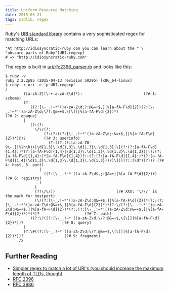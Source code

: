 ```yaml
---
title: Uniform Resource Matching
date: 2015-05-21
tags: stdlib, regex
---
```


Ruby's [URI standard library](http://ruby-doc.org/stdlib-2.2.2/libdoc/uri/rdoc/URI.html) contains a very sophisticated regex for matching URLs:

    "At http://idiosyncratic-ruby.com you can learn about the " \
    "obscure parts of Ruby"[URI.regexp]
    # => "http://idiosyncratic-ruby.com"

The regex is built in [uri/rfc2396_parser.rb](https://github.com/ruby/ruby/blob/trunk/lib/uri/rfc2396_parser.rb) and looks like this:

    $ ruby -v
    ruby 2.2.2p95 (2015-04-13 revision 50295) [x86_64-linux]
    $ ruby -r uri -e 'p URI.regexp'
    /
            ([a-zA-Z][\-+.a-zA-Z\d]*):                           (?# 1: scheme)
            (?:
               ((?:[\-_.!~*'()a-zA-Z\d;?:@&=+$,]|%[a-fA-F\d]{2})(?:[\-_.!~*'()a-zA-Z\d;\/?:@&=+$,\[\]]|%[a-fA-F\d]{2})*)                    (?# 2: opaque)
            |
               (?:(?:
                 \/\/(?:
                     (?:(?:((?:[\-_.!~*'()a-zA-Z\d;:&=+$,]|%[a-fA-F\d]{2})*)@)?        (?# 3: userinfo)
                       (?:((?:(?:[a-zA-Z0-9\-.]|%\h\h)+|\d{1,3}\.\d{1,3}\.\d{1,3}\.\d{1,3}|\[(?:(?:[a-fA-F\d]{1,4}:)*(?:[a-fA-F\d]{1,4}|\d{1,3}\.\d{1,3}\.\d{1,3}\.\d{1,3})|(?:(?:[a-fA-F\d]{1,4}:)*[a-fA-F\d]{1,4})?::(?:(?:[a-fA-F\d]{1,4}:)*(?:[a-fA-F\d]{1,4}|\d{1,3}\.\d{1,3}\.\d{1,3}\.\d{1,3}))?)\]))(?::(\d*))?))? (?# 4: host, 5: port)
                   |
                     ((?:[\-_.!~*'()a-zA-Z\d$,;:@&=+]|%[a-fA-F\d]{2})+)                 (?# 6: registry)
                   )
                 |
                 (?!\/\/))                           (?# XXX: '\/\/' is the mark for hostport)
                 (\/(?:[\-_.!~*'()a-zA-Z\d:@&=+$,]|%[a-fA-F\d]{2})*(?:;(?:[\-_.!~*'()a-zA-Z\d:@&=+$,]|%[a-fA-F\d]{2})*)*(?:\/(?:[\-_.!~*'()a-zA-Z\d:@&=+$,]|%[a-fA-F\d]{2})*(?:;(?:[\-_.!~*'()a-zA-Z\d:@&=+$,]|%[a-fA-F\d]{2})*)*)*)?                    (?# 7: path)
               )(?:\?((?:[\-_.!~*'()a-zA-Z\d;\/?:@&=+$,\[\]]|%[a-fA-F\d]{2})*))?                 (?# 8: query)
            )
            (?:\#((?:[\-_.!~*'()a-zA-Z\d;\/?:@&=+$,\[\]]|%[a-fA-F\d]{2})*))?                  (?# 9: fragment)
          /x

## Further Reading

- [Simpler regex to match a lot of URI's (you should increase the maximum length of TLDs, though)](http://www.regular-expressions.info/email.html)
- [RFC 2396](https://www.ietf.org/rfc/rfc2396.txt)
- [RFC 3986](https://tools.ietf.org/rfc/rfc3986.txt)